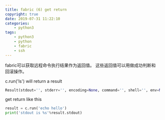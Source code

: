 ```yaml
---
title: fabric (6) get return
copyright: true
date: 2019-07-31 11:22:10
categories:
    - python3
tags:
    - python3
    - python
    - fabric
    - ssh
---
```

fabric可以获取远程命令执行结果作为返回值。
这些返回值可以用做成功判断和回滚操作。

<!-- more -->

c.run('ls') will return a result

```python
Result(stdout='', stderr='', encoding=None, command='', shell='', env=None, exited=0, pty=False, hide=())
```

get return like this

```python
result = c.run('echo hello')
print('stdout is %s'%result.stdout)
```
